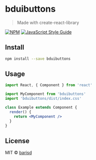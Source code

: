# bduibuttons

> Made with create-react-library

[![NPM](https://img.shields.io/npm/v/bduibuttons.svg)](https://www.npmjs.com/package/bduibuttons) [![JavaScript Style Guide](https://img.shields.io/badge/code_style-standard-brightgreen.svg)](https://standardjs.com)

## Install

```bash
npm install --save bduibuttons
```

## Usage

```jsx
import React, { Component } from 'react'

import MyComponent from 'bduibuttons'
import 'bduibuttons/dist/index.css'

class Example extends Component {
  render() {
    return <MyComponent />
  }
}
```

## License

MIT © [barisd](https://github.com/barisd)
